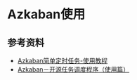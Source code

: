 # Azkaban使用

## 参考资料

* [Azkaban简单定时任务-使用教程](https://www.jianshu.com/p/a4b484c47b54)
* [Azkaban－开源任务调度程序（使用篇）](https://www.jianshu.com/p/484564beda1d)
